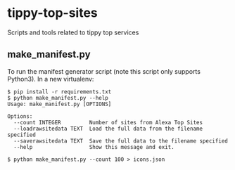 # tippy-top-sites
Scripts and tools related to tippy top services 

## make_manifest.py
To run the manifest generator script (note this script only supports Python3). In a new virtualenv:

```
$ pip install -r requirements.txt
$ python make_manifest.py --help
Usage: make_manifest.py [OPTIONS]

Options:
  --count INTEGER         Number of sites from Alexa Top Sites
  --loadrawsitedata TEXT  Load the full data from the filename specified
  --saverawsitedata TEXT  Save the full data to the filename specified
  --help                  Show this message and exit.

$ python make_manifest.py --count 100 > icons.json
```
